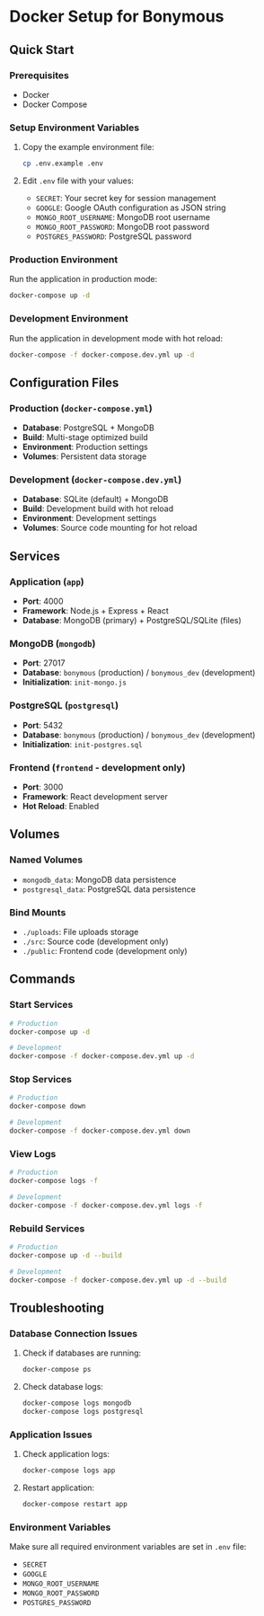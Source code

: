 # Docker Setup for Bonymous

## Quick Start

### Prerequisites
- Docker
- Docker Compose

### Setup Environment Variables
1. Copy the example environment file:
   ```bash
   cp .env.example .env
   ```

2. Edit `.env` file with your values:
   - `SECRET`: Your secret key for session management
   - `GOOGLE`: Google OAuth configuration as JSON string
   - `MONGO_ROOT_USERNAME`: MongoDB root username
   - `MONGO_ROOT_PASSWORD`: MongoDB root password
   - `POSTGRES_PASSWORD`: PostgreSQL password

### Production Environment
Run the application in production mode:
```bash
docker-compose up -d
```

### Development Environment
Run the application in development mode with hot reload:
```bash
docker-compose -f docker-compose.dev.yml up -d
```

## Configuration Files

### Production (`docker-compose.yml`)
- **Database**: PostgreSQL + MongoDB
- **Build**: Multi-stage optimized build
- **Environment**: Production settings
- **Volumes**: Persistent data storage

### Development (`docker-compose.dev.yml`)
- **Database**: SQLite (default) + MongoDB
- **Build**: Development build with hot reload
- **Environment**: Development settings
- **Volumes**: Source code mounting for hot reload

## Services

### Application (`app`)
- **Port**: 4000
- **Framework**: Node.js + Express + React
- **Database**: MongoDB (primary) + PostgreSQL/SQLite (files)

### MongoDB (`mongodb`)
- **Port**: 27017
- **Database**: `bonymous` (production) / `bonymous_dev` (development)
- **Initialization**: `init-mongo.js`

### PostgreSQL (`postgresql`)
- **Port**: 5432
- **Database**: `bonymous` (production) / `bonymous_dev` (development)
- **Initialization**: `init-postgres.sql`

### Frontend (`frontend` - development only)
- **Port**: 3000
- **Framework**: React development server
- **Hot Reload**: Enabled

## Volumes

### Named Volumes
- `mongodb_data`: MongoDB data persistence
- `postgresql_data`: PostgreSQL data persistence

### Bind Mounts
- `./uploads`: File uploads storage
- `./src`: Source code (development only)
- `./public`: Frontend code (development only)

## Commands

### Start Services
```bash
# Production
docker-compose up -d

# Development
docker-compose -f docker-compose.dev.yml up -d
```

### Stop Services
```bash
# Production
docker-compose down

# Development
docker-compose -f docker-compose.dev.yml down
```

### View Logs
```bash
# Production
docker-compose logs -f

# Development
docker-compose -f docker-compose.dev.yml logs -f
```

### Rebuild Services
```bash
# Production
docker-compose up -d --build

# Development
docker-compose -f docker-compose.dev.yml up -d --build
```

## Troubleshooting

### Database Connection Issues
1. Check if databases are running:
   ```bash
   docker-compose ps
   ```

2. Check database logs:
   ```bash
   docker-compose logs mongodb
   docker-compose logs postgresql
   ```

### Application Issues
1. Check application logs:
   ```bash
   docker-compose logs app
   ```

2. Restart application:
   ```bash
   docker-compose restart app
   ```

### Environment Variables
Make sure all required environment variables are set in `.env` file:
- `SECRET`
- `GOOGLE`
- `MONGO_ROOT_USERNAME`
- `MONGO_ROOT_PASSWORD`
- `POSTGRES_PASSWORD`